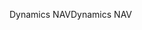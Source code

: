 <span data-ttu-id="bd2a9-101">Dynamics NAV</span><span class="sxs-lookup"><span data-stu-id="bd2a9-101">Dynamics NAV</span></span>